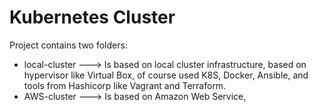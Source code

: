 # Kubernetes Cluster

Project contains two folders:
- local-cluster ---> Is based on local cluster infrastructure, based on hypervisor like Virtual Box, of course used K8S, Docker, Ansible, and tools from Hashicorp like Vagrant and Terraform.
- AWS-cluster ---> Is based on Amazon Web Service, 